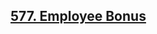 <h2><a href="https://leetcode.com/problems/employee-bonus/description/">577. Employee Bonus</a></h2>